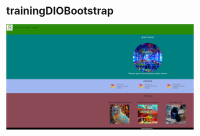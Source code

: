 # trainingDIOBootstrap
![alt text](https://github.com/Err0rAltZero/trainingDIOBootstrap/blob/master/Screenshot%20from%202020-10-17%2011-46-15.png?raw=true)
